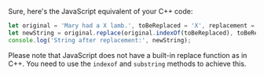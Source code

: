 Sure, here's the JavaScript equivalent of your C++ code:

```javascript
let original = 'Mary had a X lamb.', toBeReplaced = 'X', replacement = 'little';
let newString = original.replace(original.indexOf(toBeReplaced), toBeReplaced.length, replacement);
console.log('String after replacement:', newString);
```

Please note that JavaScript does not have a built-in replace function as in C++. You need to use the `indexof` and `substring` methods to achieve this.
